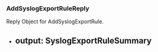 ### AddSyslogExportRuleReply
Reply Object for AddSyslogExportRule.

- output: SyslogExportRuleSummary
  - 
